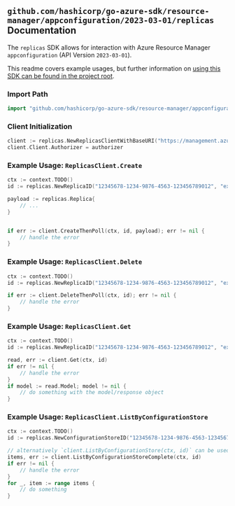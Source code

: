 
## `github.com/hashicorp/go-azure-sdk/resource-manager/appconfiguration/2023-03-01/replicas` Documentation

The `replicas` SDK allows for interaction with Azure Resource Manager `appconfiguration` (API Version `2023-03-01`).

This readme covers example usages, but further information on [using this SDK can be found in the project root](https://github.com/hashicorp/go-azure-sdk/tree/main/docs).

### Import Path

```go
import "github.com/hashicorp/go-azure-sdk/resource-manager/appconfiguration/2023-03-01/replicas"
```


### Client Initialization

```go
client := replicas.NewReplicasClientWithBaseURI("https://management.azure.com")
client.Client.Authorizer = authorizer
```


### Example Usage: `ReplicasClient.Create`

```go
ctx := context.TODO()
id := replicas.NewReplicaID("12345678-1234-9876-4563-123456789012", "example-resource-group", "configStoreName", "replicaName")

payload := replicas.Replica{
	// ...
}


if err := client.CreateThenPoll(ctx, id, payload); err != nil {
	// handle the error
}
```


### Example Usage: `ReplicasClient.Delete`

```go
ctx := context.TODO()
id := replicas.NewReplicaID("12345678-1234-9876-4563-123456789012", "example-resource-group", "configStoreName", "replicaName")

if err := client.DeleteThenPoll(ctx, id); err != nil {
	// handle the error
}
```


### Example Usage: `ReplicasClient.Get`

```go
ctx := context.TODO()
id := replicas.NewReplicaID("12345678-1234-9876-4563-123456789012", "example-resource-group", "configStoreName", "replicaName")

read, err := client.Get(ctx, id)
if err != nil {
	// handle the error
}
if model := read.Model; model != nil {
	// do something with the model/response object
}
```


### Example Usage: `ReplicasClient.ListByConfigurationStore`

```go
ctx := context.TODO()
id := replicas.NewConfigurationStoreID("12345678-1234-9876-4563-123456789012", "example-resource-group", "configStoreName")

// alternatively `client.ListByConfigurationStore(ctx, id)` can be used to do batched pagination
items, err := client.ListByConfigurationStoreComplete(ctx, id)
if err != nil {
	// handle the error
}
for _, item := range items {
	// do something
}
```
